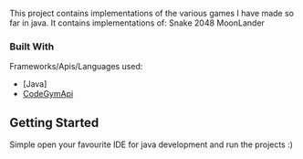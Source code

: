 <!-- ABOUT THE PROJECT -->

This project contains implementations of the various games I have made so far in java.
It contains implementations of:
  Snake
  2048
  MoonLander

### Built With

Frameworks/Apis/Languages used:

* [Java]
* [CodeGymApi](https://codegym.cc/welcome/start)

<!-- GETTING STARTED -->
## Getting Started

Simple open your favourite IDE for java development and run the projects :)

